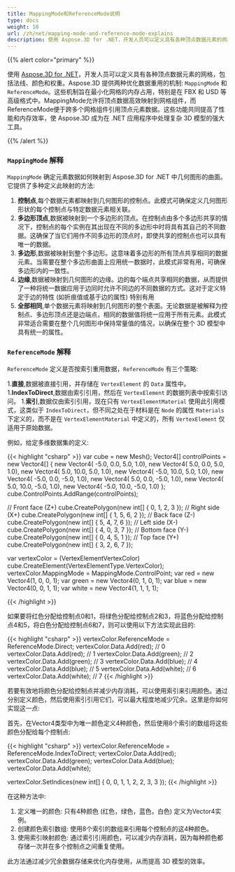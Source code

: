 ```yaml
---
title: MappingMode和ReferenceMode说明
type: docs
weight: 10
url: /zh/net/mapping-mode-and-reference-mode-explains
description: 使用 Aspose.3D for .NET，开发人员可以定义具有各种顶点数据元素的网格，这里我们解释如何将数据映射到网格的组件并恢复数据。
---
```

{{% alert color="primary" %}}

使用 [Aspose.3D for .NET](https://products.aspose.com/3d/net/)，开发人员可以定义具有各种顶点数据元素的网格，包括法线、颜色和权重。Aspose.3D 提供两种优化数据重用的机制: `MappingMode` 和 `ReferenceMode`。这些机制旨在最小化网格的内存占用，特别是在 FBX 和 USD 等高级格式中。MappingMode允许将顶点数据高效映射到网格组件，而ReferenceMode便于跨多个网格组件引用顶点元素数据。这些功能共同提高了性能和内存效率，使 Aspose.3D 成为在 .NET 应用程序中处理复杂 3D 模型的强大工具。

{{% /alert %}}



###  `MappingMode` 解释

 `MappingMode` 确定元素数据如何映射到 Aspose.3D for .NET 中几何图形的曲面。它提供了多种定义此映射的方法:

1. **控制点**,每个数据元素都映射到几何图形的控制点。此模式可确保定义几何图形形状的每个控制点与特定数据元素相关联。
1. **多边形顶点**,数据被映射到一个多边形的顶点。在控制点由多个多边形共享的情况下，控制点的每个实例在其出现在不同的多边形中时将具有其自己的不同数据。这确保了当它们用作不同多边形的顶点时，即使共享的控制点也可以具有唯一的数据。
1. **多边形**,数据被映射到整个多边形。这意味着多边形的所有顶点共享相同的数据元素。当需要在整个多边形曲面上应用统一数据时，此模式非常有用，可确保多边形内的一致性。
1. **边缘**,数据被映射到几何图形的边缘。边的每个端点共享相同的数据，从而提供了一种将统一数据应用于边同时允许不同边的不同数据的方式。这对于定义特定于边的特性 (如折痕值或基于边的属性) 特别有用
1. **全部相同**,单个数据元素将映射到几何图形的整个表面。无论数据是被解释为控制点、多边形顶点还是边端点，相同的数据值将统一应用于所有元素。此模式非常适合需要在整个几何图形中保持常量值的情况，以确保在整个 3D 模型中具有统一的属性。




###  `ReferenceMode` 解释
 `ReferenceMode` 定义是否按索引重用数据，`ReferenceMode` 有三个策略:

1.**直接**,数据被直接引用，并存储在 `VertexElement` 的 `Data` 属性中。
1.**IndexToDirect**,数据由索引引用，然后在 `VertexElement` 的数据列表中按索引访问。
1.**索引**,数据仅由索引引用，现在只有 `VertexElementMaterial` 使用此引用模式，这类似于 `IndexToDirect`，但不同之处在于材料是在 `Node` 的属性 `Materials` 下定义的，而不是在 `VertexElementMaterial` 中定义的，所有 `VertexElement` 仅适用于原始数据。



例如，给定多维数据集的定义:

{{< highlight "csharp" >}}
var cube = new Mesh();
Vector4[] controlPoints = new Vector4[]
{
    new Vector4( -5.0, 0.0, 5.0, 1.0),
    new Vector4( 5.0, 0.0, 5.0, 1.0),
    new Vector4( 5.0, 10.0, 5.0, 1.0),
    new Vector4( -5.0, 10.0, 5.0, 1.0),
    new Vector4( -5.0, 0.0, -5.0, 1.0),
    new Vector4( 5.0, 0.0, -5.0, 1.0),
    new Vector4( 5.0, 10.0, -5.0, 1.0),
    new Vector4( -5.0, 10.0, -5.0, 1.0)
};
cube.ControlPoints.AddRange(controlPoints);

// Front face (Z+)
cube.CreatePolygon(new int[] { 0, 1, 2, 3 });
// Right side (X+)
cube.CreatePolygon(new int[] { 1, 5, 6, 2 });
// Back face (Z-)
cube.CreatePolygon(new int[] { 5, 4, 7, 6 });
// Left side (X-)
cube.CreatePolygon(new int[] { 4, 0, 3, 7 });
// Bottom face (Y-)
cube.CreatePolygon(new int[] { 0, 4, 5, 1 });
// Top face (Y+)
cube.CreatePolygon(new int[] { 3, 2, 6, 7 });

var vertexColor = (VertexElementVertexColor) cube.CreateElement(VertexElementType.VertexColor);
vertexColor.MappingMode = MappingMode.ControlPoint;
var red = new Vector4(1, 0, 0, 1);
var green = new Vector4(0, 1, 0, 1);
var blue = new Vector4(0, 0, 1, 1);
var white = new Vector4(1, 1, 1, 1);

{{< /highlight >}}

如果要将红色分配给控制点0和1，将绿色分配给控制点2和3，将蓝色分配给控制点4和5，将白色分配给控制点6和7，则可以使用以下方法实现此目的:

{{< highlight "csharp" >}}
vertexColor.ReferenceMode = ReferenceMode.Direct;
vertexColor.Data.Add(red); // 0
vertexColor.Data.Add(red); // 1
vertexColor.Data.Add(green); // 2
vertexColor.Data.Add(green); // 3
vertexColor.Data.Add(blue); // 4
vertexColor.Data.Add(blue); // 5
vertexColor.Data.Add(white); // 6
vertexColor.Data.Add(white); // 7
{{< /highlight >}}

若要有效地将颜色分配给控制点并减少内存消耗，可以使用索引来引用颜色。通过分别定义颜色，然后使用索引引用它们，可以最大程度地减少冗余。这里是你如何实现这一点:

首先，在Vector4类型中为唯一颜色定义4种颜色，然后使用8个索引的数组将这些颜色分配给每个控制点:

{{< highlight "csharp" >}}
vertexColor.ReferenceMode = ReferenceMode.IndexToDirect;
vertexColor.Data.Add(red);
vertexColor.Data.Add(green);
vertexColor.Data.Add(blue);
vertexColor.Data.Add(white);

vertexColor.SetIndices(new int[] { 0, 0, 1, 1, 2, 2, 3, 3 });
{{< /highlight >}}

在这种方法中:

1. 定义唯一的颜色: 只有4种颜色 (红色，绿色，蓝色，白色) 定义为Vector4实例。
1. 创建颜色索引数组: 使用8个索引的数组来引用每个控制点的这4种颜色。
1. 使用索引映射颜色: 通过索引引用颜色，可以减少内存消耗，因为每种颜色都存储一次并在多个控制点之间重复使用。

此方法通过减少冗余数据存储来优化内存使用，从而提高 3D 模型的效率。